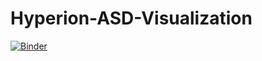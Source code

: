 # Hyperion-ASD-Visualization
[![Binder](https://mybinder.org/badge_logo.svg)](https://mybinder.org/v2/gh/rmccormick-contractor/Hyperion-ASD-Visualization/HEAD)
